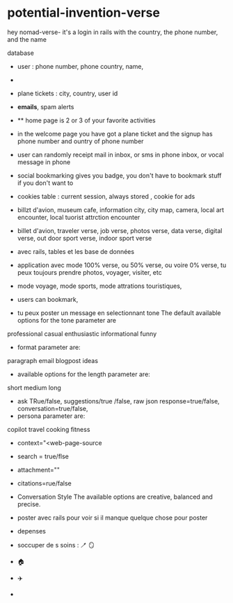 # potential-invention-verse
hey
nomad-verse- it's a login in rails with the country, the phone number, and the name

database

- user : phone number, phone country, name,
* 

- plane tickets : city, country, user id
- **emails**, spam alerts

- ** home page is 2 or 3 of your favorite activities
- in the welcome page you have got a plane ticket
and the signup has phone number and ountry of phone number

- user can randomly receipt mail in inbox, or sms in phone inbox, or vocal message in phone

- social bookmarking gives you badge, you don't have to bookmark stuff if you don't want to
- cookies table : current session, always stored ,  cookie for ads
- billzt d'avion, museum cafe, information city, city map, camera, local art encounter, local tuorist attrction encounter

- billet d'avion, traveler verse, job verse, photos verse, data verse, digital verse, out door sport verse, indoor sport verse

- avec rails, tables et les base de données
- application avec mode 100% verse, ou 50% verse, ou voire 0% verse, tu peux toujours prendre photos, voyager, visiter, etc
- mode voyage, mode sports, mode attrations touristiques,
- users can bookmark,
- tu peux poster un message en selectionnant tone  The default available options for the tone parameter are

professional
casual
enthusiastic
informational
funny
- format parameter are:

paragraph
email
blogpost
ideas
- available options for the length parameter are:

short
medium
long
- ask TRue/false, suggestions/true /false, raw json response=true/false, conversation=true/false,
- persona parameter are:

copilot
travel
cooking
fitness

- context="<web-page-source
- search = true/flse
- attachment="<image-url-or-path>"
- citations=rue/false
- Conversation Style
The available options are creative, balanced and precise.


- poster avec rails pour voir si il manque quelque chose pour poster
- depenses
- soccuper de s soins : :toothbrush: :mirror:
- :house:
- :airplane:
- 
